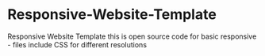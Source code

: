 Responsive-Website-Template
===========================

Responsive Website Template this is open source code for basic responsive - files include CSS for different resolutions
